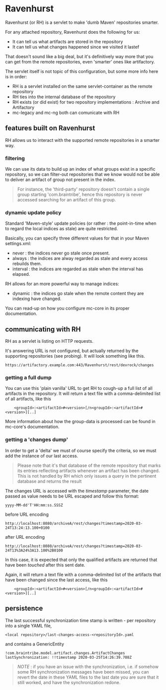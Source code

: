 # Ravenhurst

Ravenhurst (or RH) is a servlet to make 'dumb Maven' repositories smarter. 

For any attached repository, Ravenhurst does the following for us: 

- It can tell us what artifacts are stored in the repository
- It can tell us what changes happened since we visited it lastef

That doesn't sound like a big deal, but it's definitively way more that you can get from the remote repositories, even 'smarter' ones like artifactory.

The servlet itself is not topic of this configuration, but some more info here is in order:

- RH is a servlet installed on the same servlet-container as the remote repository
- RH ties into the internal database of the repository
- RH exists (or did exist) for two repository implementations : Archive and Artifactory
- mc-legacy and mc-ng both can comunicate with RH

## features built on Ravenhurst

RH allows us to interact with the supported remote repositories in a smarter way. 

### filtering
We can use its data to build up an index of what groups exist in a specific repository, so we can filter-out repositories that we know would not be able to deliver an artifact of group not present in the index.


>For instance, the 'third-party' repository doesn't contain a single group starting 'com.braintribe', hence this repository is never accessed searching for an artifact of this group.


### dynamic update policy 
Standard 'Maven-style' update policies (or rather : the point-in-time when to regard the local indices as stale) are quite restricted. 

Basically, you can specify three different values for that in your Maven settings.xml:

- never : the indices never go stale once present.
- always : the indices are alway regarded as stale and every access rebuilds them.
- interval : the indices are regarded as stale when the interval has elapsed.

RH allows for an more powerful way to manage indices:

- dynamic : the indices go stale when the remote content they are indexing have changed.

You can read-up on how you configure mc-core in its proper documentation.

## communicating with RH
RH as a servlet is listing on HTTP requests.

It's answering URL is not configured, but actually returned by the supporting repositories (see probing). It will look something like this.

```
https://artifactory.example.com:443/Ravenhurst/rest/devrock/changes
```

### getting a full dump
You can use this 'plain vanilla' URL to get RH to cough-up a full list of all artifacts in the repository. It will return a text file with a comma-delimited list of all artifacts, like this 

``` 
    <groupId>:<artifactId>#<version>[/n<groupId>:<artifactId>#<version>][..]
```

More information about how the group-data is processed can be found in mc-core's documentation.


### getting a 'changes dump'
In order to get a 'delta' we must of course specify the criteria, so we must add the instance of our last access. 


>Please note that it's that database of the remote repository that marks its entries reflecting artifacts whenever an artifact has been changed. This is not handled by RH which only issues a query in the pertinent database and returns the result


The changes URL is accessed with the *timestamp* parameter, the date passed as value needs to be URL escaped and follow this format:
 
```
yyyy-MM-dd'T'HH:mm:ss.SSSZ
````

before URL encoding

```
http://localhost:8080/archiveA/rest/changes?timestamp=2020-03-24T13:24:13.100+0100
```

after URL encoding

```
http://localhost:8080/archiveA/rest/changes?timestamp=2020-03-24T13%3A24%3A13.100%2B0100
```
In this case, it is expected that only the qualified artifacts are returned that have been *touched* after this sent date.

Again, it will return a text file with a comma-delimited list of the artifacts that have been changed since the last access, like this 

``` 
    <groupId>:<artifactId>#<version>[/n<groupId>:<artifactId>#<version>][..]
```

## persistence
The last successful synchronization time stamp is written - per repository into a single YAML file,

```
<local repository>/last-changes-access-<repositoryId>.yaml
```
and contains a GenericEntity

```
!com.braintribe.model.artifact.changes.ArtifactChanges
lastSynchronization: !!timestamp 2020-03-25T14:26:39.708Z
```

>*NOTE* : if you have an issue with the synchronization, i.e. if somehow some RH synchronization messages have been missed, you can revert the date in these YAML files to the last date you are sure that it still worked, and have the synchronization redone.
